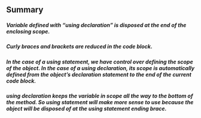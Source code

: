 ## Summary
##### Variable defined with “using declaration” is disposed at the end of the enclosing scope.
##### Curly braces and brackets are reduced in the code block.
##### In the case of a using statement, we have control over defining the scope of the object. In the case of a using declaration, its scope is automatically defined from the object’s declaration statement to the end of the current code block.
##### using declaration keeps the variable in scope all the way to the bottom of the method. So using statement will make more sense to use because the object will be disposed of at the using statement ending brace.
